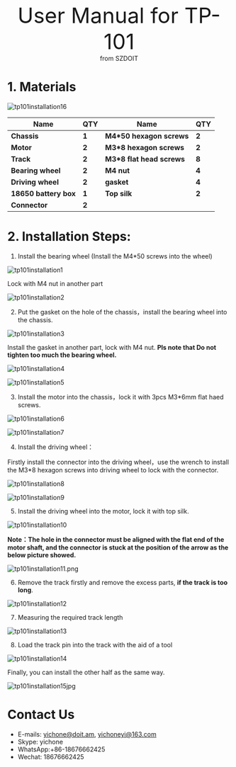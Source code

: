 
<center> <font size=10> User Manual for TP-101 </font></center>

<center> from SZDOIT </center>

# 1. Materials

![tp101installation16](https://github.com/SmartArduino/document/raw/master/docs/Robot/FrameChassis/TP_Series/tp101/tp101installation16.jpg)

| **Name**               | **QTY** | **Name**                    | **QTY** |
| ---------------------- | ------- | --------------------------- | ------- |
| **Chassis**            | **1**   | **M4\*50  hexagon screws**  | **2**   |
| **Motor**              | **2**   | **M3\*8  hexagon screws**   | **2**   |
| **Track**              | **2**   | **M3\*8  flat head screws** | **8**   |
| **Bearing  wheel**     | **2**   | **M4  nut**                 | **4**   |
| **Driving  wheel**     | **2**   | **gasket**                  | **4**   |
| **18650  battery box** | **1**   | **Top  silk**               | **2**   |
| **Connector**          | **2**   |                             |         |

# 2. Installation Steps:

1) Install the bearing wheel (Install the M4*50 screws into the wheel)

![tp101installation1](https://github.com/SmartArduino/document/raw/master/docs/Robot/FrameChassis/TP_Series/tp101/tp101installation1.png)

Lock with M4 nut in another part

![tp101installation2](https://github.com/SmartArduino/document/raw/master/docs/Robot/FrameChassis/TP_Series/tp101/tp101installation2.png)

2) Put the gasket on the hole of the chassis，install the bearing wheel into the chassis.

![tp101installation3](https://github.com/SmartArduino/document/raw/master/docs/Robot/FrameChassis/TP_Series/tp101/tp101installation3.png)

Install the gasket in another part, lock with M4 nut. **Pls note that Do not tighten too much the bearing wheel.**

![tp101installation4](https://github.com/SmartArduino/document/raw/master/docs/Robot/FrameChassis/TP_Series/tp101/tp101installation4.png)

![tp101installation5](https://github.com/SmartArduino/document/raw/master/docs/Robot/FrameChassis/TP_Series/tp101/tp101installation5.png)

3) Install the motor into the chassis，lock it with 3pcs M3*6mm flat haed screws.

![tp101installation6](https://github.com/SmartArduino/document/raw/master/docs/Robot/FrameChassis/TP_Series/tp101/tp101installation6.png)

![tp101installation7](https://github.com/SmartArduino/document/raw/master/docs/Robot/FrameChassis/TP_Series/tp101/tp101installation7.png)

4) Install the driving wheel：

  Firstly install the connector into the driving wheel，use the wrench to install the M3*8 hexagon screws into driving wheel to lock with the connector.

![tp101installation8](https://github.com/SmartArduino/document/raw/master/docs/Robot/FrameChassis/TP_Series/tp101/tp101installation8.png)

![tp101installation9](https://github.com/SmartArduino/document/raw/master/docs/Robot/FrameChassis/TP_Series/tp101/tp101installation9.png)

5) Install the driving wheel into the motor, lock it with top silk. 

![tp101installation10](https://github.com/SmartArduino/document/raw/master/docs/Robot/FrameChassis/TP_Series/tp101/tp101installation10.png)

**Note：The hole in the connector must be aligned with the flat end of the motor shaft, and the connector is stuck at the position of the arrow as the below picture showed.**

![tp101installation11.png](https://github.com/SmartArduino/document/raw/master/docs/Robot/FrameChassis/TP_Series/tp101/tp101installation11.png.jpg)



6) Remove the track firstly and remove the excess parts, **if the track is too long**.

![tp101installation12](https://github.com/SmartArduino/document/raw/master/docs/Robot/FrameChassis/TP_Series/tp101/tp101installation12.png)

7) Measuring the required track length

![tp101installation13](https://github.com/SmartArduino/document/raw/master/docs/Robot/FrameChassis/TP_Series/tp101/tp101installation13.png)

8) Load the track pin into the track with the aid of a tool

![tp101installation14](https://github.com/SmartArduino/document/raw/master/docs/Robot/FrameChassis/TP_Series/tp101/tp101installation14.png)

Finally, you can install the other half as the same way.

![tp101installation15jpg](https://github.com/SmartArduino/document/raw/master/docs/Robot/FrameChassis/TP_Series/tp101/tp101installation15jpg.jpg)



# Contact Us

- E-mails: [yichone@doit.am](mailto:yichone@doit.am), [yichoneyi@163.com](mailto:yichoneyi@163.com)
- Skype: yichone
- WhatsApp:+86-18676662425
- Wechat: 18676662425











